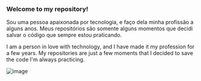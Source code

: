 ### Welcome to my repository! 

Sou uma pessoa apaixonada por tecnologia, e faço dela minha profissão a alguns anos. 
Meus repositórios são somente alguns momentos que decidi salvar o código que sempre estou praticando.

I am a person in love with technology, and I have made it my profession for a few years.
My repositories are just a few moments that I decided to save the code I'm always practicing.

![image](https://user-images.githubusercontent.com/29407031/146090582-1dad3d2e-1059-43b3-9442-bd053f74c210.png)

